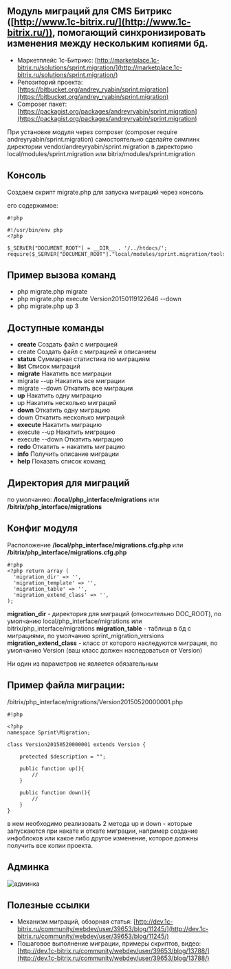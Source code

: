 Модуль миграций для CMS Битрикс ([http://www.1c-bitrix.ru/](http://www.1c-bitrix.ru/)), помогающий синхронизировать изменения между нескольким копиями бд.
--------------------------------------------------------------------------------------------------------
* Маркетплейс 1с-Битрикс: [http://marketplace.1c-bitrix.ru/solutions/sprint.migration/](http://marketplace.1c-bitrix.ru/solutions/sprint.migration/)
* Репозиторий проекта: [https://bitbucket.org/andrey_ryabin/sprint.migration](https://bitbucket.org/andrey_ryabin/sprint.migration)
* Composer пакет: [https://packagist.org/packages/andreyryabin/sprint.migration](https://packagist.org/packages/andreyryabin/sprint.migration)


При установке модуля через composer (composer require andreyryabin/sprint.migration)
самостоятельно сделайте симлинк директории vendor/andreyryabin/sprint.migration
в директорию local/modules/sprint.migration или bitrix/modules/sprint.migration

Консоль
-------------------------
Создаем скрипт migrate.php для запуска миграций через консоль

его содержимое:


```
#!php

#!/usr/bin/env php
<?php

$_SERVER["DOCUMENT_ROOT"] = __DIR__ . '/../htdocs/';
require($_SERVER["DOCUMENT_ROOT"]."local/modules/sprint.migration/tools/migrate.php");

```

Пример вызова команд
-------------------------
* php migrate.php migrate
* php migrate.php execute Version20150119122646 --down
* php migrate.php up 3

Доступные команды
-------------------------
* **create**                        Создать файл с миграцией
* create <description>              Создать файл с миграцией и описанием
* **status**                        Суммарная статистика по миграциям
* **list**                          Список миграций
* **migrate**                       Накатить  все миграции
* migrate --up                      Накатить  все миграции
* migrate --down                    Откатить  все миграции
* **up**                            Накатить  одну миграцию
* up <limit>                        Накатить  несколько миграций
* **down**                          Откатить  одну миграцию
* down <limit>                      Откатить  несколько миграций
* **execute** <version>             Накатить миграцию
* execute <version> --up            Накатить миграцию
* execute <version> --down          Откатить миграцию
* **redo** <version>                Откатить + накатить миграцию
* **info** <version>                Получить описание миграции
* **help**                          Показать список команд

Директория для миграций
-------------------------
по умолчанию: **/local/php_interface/migrations** или **/bitrix/php_interface/migrations**


Конфиг модуля
-------------------------
Расположение
**/local/php_interface/migrations.cfg.php** или **/bitrix/php_interface/migrations.cfg.php**

```
#!php
<?php return array (
  'migration_dir' => '',
  'migration_template' => '',
  'migration_table' => '',
  'migration_extend_class' => '',
);
```

**migration_dir** - директория для миграций (относительно DOC_ROOT), по умолчанию local/php_interface/migrations или bitrix/php_interface/migrations
**migration_table** - таблица в бд с миграциями, по умолчанию sprint_migration_versions
**migration_extend_class** - класс от которого наследуются миграция, по умолчанию Version (ваш класс должен наследоваться от Version)

Ни один из параметров не является обязательным


Пример файла миграции:
-------------------------
/bitrix/php_interface/migrations/Version20150520000001.php

```
#!php

<?php
namespace Sprint\Migration;

class Version20150520000001 extends Version {

    protected $description = "";

    public function up(){
        //
    }

    public function down(){
        //
    }
}
```

в нем необходимо реализовать 2 метода up и down - которые запускаются при накате и откате миграции,
например создание инфоблоков или какое либо другое изменение, которое должны получить все копии проекта.


Админка
-------------------------
![админка](https://bitbucket.org/repo/aejkky/images/1841502107-gkrDVvOs9MQ62p.jpg)

Полезные ссылки
-------------------------
* Механизм миграций, обзорная статья: [http://dev.1c-bitrix.ru/community/webdev/user/39653/blog/11245/](http://dev.1c-bitrix.ru/community/webdev/user/39653/blog/11245/)
* Пошаговое выполнение миграции, примеры скриптов, видео: [http://dev.1c-bitrix.ru/community/webdev/user/39653/blog/13788/](http://dev.1c-bitrix.ru/community/webdev/user/39653/blog/13788/)